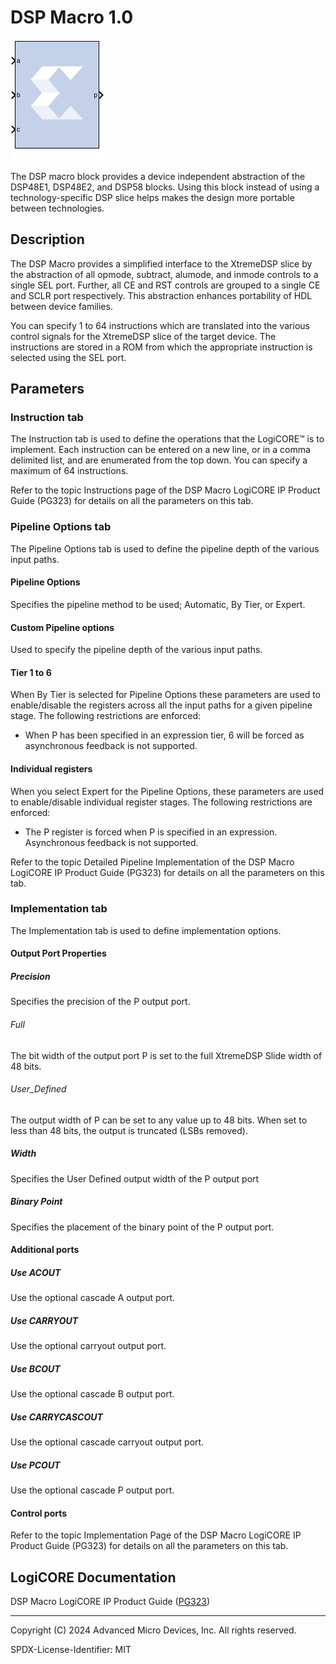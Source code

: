 # DSP Macro 1.0

![](./Images/block.png)

The DSP macro block provides a device independent abstraction of
the DSP48E1, DSP48E2, and DSP58 blocks. Using this block instead of
using a technology-specific DSP slice helps makes the design more
portable between technologies.

## Description

The DSP Macro provides a simplified interface to the XtremeDSP slice by
the abstraction of all opmode, subtract, alumode, and inmode controls to
a single SEL port. Further, all CE and RST controls are grouped to a
single CE and SCLR port respectively. This abstraction enhances
portability of HDL between device families.

You can specify 1 to 64 instructions which are translated into the
various control signals for the XtremeDSP slice of the target device.
The instructions are stored in a ROM from which the appropriate
instruction is selected using the SEL port.

## Parameters

### Instruction tab  
The Instruction tab is used to define the operations that the LogiCORE™
is to implement. Each instruction can be entered on a new line, or in a
comma delimited list, and are enumerated from the top down. You can
specify a maximum of 64 instructions.

Refer to the topic Instructions page of the DSP Macro LogiCORE IP
Product Guide (PG323) for details on all the parameters on this tab.


### Pipeline Options tab  
The Pipeline Options tab is used to define the pipeline depth of the
various input paths.

#### Pipeline Options  
Specifies the pipeline method to be used; Automatic, By Tier, or Expert.

#### Custom Pipeline options  
Used to specify the pipeline depth of the various input paths.

#### Tier 1 to 6  
When By Tier is selected for Pipeline Options these parameters are used
to enable/disable the registers across all the input paths for a given
pipeline stage. The following restrictions are enforced:

- When P has been specified in an expression tier, 6 will be forced as
  asynchronous feedback is not supported.

#### Individual registers  
When you select Expert for the Pipeline Options, these parameters are
used to enable/disable individual register stages. The following
restrictions are enforced:

- The P register is forced when P is specified in an expression.
  Asynchronous feedback is not supported.

Refer to the topic Detailed Pipeline Implementation of the DSP Macro
LogiCORE IP Product Guide (PG323) for details on all the parameters on
this tab.

### Implementation tab  
The Implementation tab is used to define implementation options.

#### Output Port Properties  
##### Precision  
Specifies the precision of the P output port.

###### Full  
The bit width of the output port P is set to the full XtremeDSP Slide
width of 48 bits.

###### User_Defined  
The output width of P can be set to any value up to 48 bits. When set to
less than 48 bits, the output is truncated (LSBs removed).

##### Width  
Specifies the User Defined output width of the P output port

##### Binary Point  
Specifies the placement of the binary point of the P output port.

#### Additional ports  
##### Use ACOUT  
Use the optional cascade A output port.

##### Use CARRYOUT  
Use the optional carryout output port.

##### Use BCOUT  
Use the optional cascade B output port.

##### Use CARRYCASCOUT  
Use the optional cascade carryout output port.

##### Use PCOUT  
Use the optional cascade P output port.

#### Control ports  
Refer to the topic Implementation Page of the DSP Macro LogiCORE IP
Product Guide (PG323) for details on all the parameters on this tab.

## LogiCORE Documentation

DSP Macro LogiCORE IP Product Guide ([PG323](https://docs.xilinx.com/access/sources/dita/map?isLatest=true&ft:locale=en-US&url=pg323-dsp-macro))

--------------
Copyright (C) 2024 Advanced Micro Devices, Inc.
All rights reserved.

SPDX-License-Identifier: MIT
